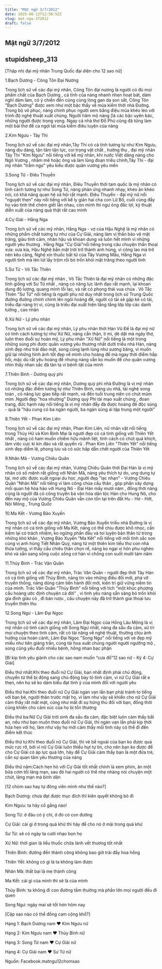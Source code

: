 ```yaml
---
title: "Mật ngữ 3/7/2012"
date: 2025-06-12T12:58:52Z
slug: mat-ngu-372012
draft: false
---
```


## Mật ngữ 3/7/2012

## stupidsheep_313

[Thập nhị đại mỹ nhân Trung Quốc đại diện cho 12 sao nữ]
 

 
 1.Bạch Dương - Công Tôn Đại Nương
 
Trong lịch sữ về các đại mỹ nhân, Công Tôn đại nương là người có đủ mọi phẩm chất của Bạch Dương , cá tính của nàng nhanh nhẹn hoạt bát, dám nghĩ dám làm, có ý chiến đến cùng cùng lòng gan dạ son sắt, Công Tôn "Bạch Dương" được xem như một bậc thầy về múa kiếm thời nhà Đường. Trong bộ võ phục, nàng chinh phục người xem bằng điệu múa khéo léo với trình độ nghệ thuật xuất chúng. Người hâm mộ nàng [là các bậc uyên bác, những người được trọng vọng. Ngay cả nhà thơ Đỗ Phủ cũng đã từng làm một bài thơ để ca ngợi tài múa kiếm điêu luyện của nàng
 
2.Kim Ngưu - Tây Thi
 
Trong lịch sử về các đại mỹ nhân,Tây Thi có cá tính tương tự như Kim Ngưu, nàng dịu dàng, tận tâm tận lực, coi trọng vật chất , hưởng thụ , đại mỹ nhân Tây Thi "Kim Ngưu" nổi tiếng với kế mỹ nhân, khi nước Việt dâng nàng cho Ngô Vương , nhằm mê hoặc ông và làm lũng đoạn triều chính,Tây Thi - đại mỹ nhân "trầm ngư" yêu kiều được quân vương yêu mến
 
3.Song Tử - Điêu Thuyền
 
Trong lịch sử về các đại mỹ nhân, Điêu Thuyền thời tam quốc là mỹ nhân có tính cách tương tự như Song Tử, nàng phản ứng nhanh nhạy, khéo ăn khéo nói, có khả năng quan hệ xã hội rất mạnh. Điêu Thuyền - đại mỹ nữ nổi "nguyệt thẹn" này nổi tiếng với kế ly gián hai cha con Lữ Bố, cuối cùng đẩy họ vào tình thế chém giết lẫn nhau, còn mình thì ngư ông đắc lợi, kỹ thuật diễn xuất của nàng quả thật rất cao minh
 
4.Cự Giải - Hằng Nga
 
Trong lịch sử về các mỹ nhân, Hằng Nga - vợ của Hậu Nghệ là mỹ nhân có những phẩm chất tương tự như của Cự Giải, nàng làm vị thần bảo vệ mặt trăng, giàu tình cảm, nhân hậu và khoan dung và luôn hết mình vì những người yêu thương . Hằng Nga "Cự Giải"nổi tiếng trong câu chuyện thần thoại xưa: xưa kia, Hậu Nghệ bắn mặt trời trở thành anh hùng, vì công lao mà trở nên kêu căng, Nghệ xin thuốc bất tử của Tây Vương Mẫu, Hằng Nga vì người tình mà lén lút lấy trộm rồi bỏ trốn khỏi mặt trăng theo người tình
 
5.Sư Tử - Võ Tắc Thiên
 
Trong lịch sử các đại mỹ nhân , Võ Tắc Thiên là đại mỹ nhân có những đặc tính giống với Sư Tử nhất , nàng có năng lực lãnh đạo rất mạnh, lại khoan dung độ lượng, quang minh lỗi lạc, và rất có phong thái vua chúa . Võ Tắc Thiên "Sư Tử" nổi tiếng là người phụ nữ duy nhất trong lịch sử Trung Quốc đường đường chính chính lên ngôi hoàng đế, người có tài sẽ gặp kẻ có tài, triều đại nàng trị vì, cũng là triều đại xuất hiện tầng tầng lớp lớp các danh tướng , cao nhân
 
6.Xử Nữ - Lý phu nhân
 
Trong lịch sử về các đại mỹ nhân, Lý phu nhân thời Hán Vũ Đế là đại mỹ nữ có tính cách tương tự như Xử Nữ, nàng cẩn thận, tỉ mỉ, dè dặt mà ngây thơ, luôn theo đuổi sự hoàn mỹ, Lý phu nhân "Xử Nữ" nổi tiếng là một trong những sủng phi được quân vương yêu thương nhất dưới triều nhà Hán, nàng xinh đẹp như trái đào mật, song cũng lạnh lùng như sương băng, vì muốn giữ lại những hình ảnh tốt đẹp về mình cho hoàng đế mà ngay thời điểm hấp hối, mặc dù rất yêu hoàng đế nhưng nàng vẫn ko muốn để cho quân vương nhìn thấy nhan sắc đã tàn tạ vì bệnh tật của mình
 
7.Thiên Bình - Dương quý phi
 
Trong lịch sử về các đại mỹ nhân, Dương quý phi nhà Đường là vị mỹ nhân có những đặc điểm tương tự như Thiên Bình, nàng ưu nhã, tài nghệ song toàn , có năng lực giao tiếp rất mạnh, và đến tuổi trung niên có chút mũm mỉm .Người đẹp "hoa nhường" Dương quý Phi tài mạo xuất chúng , đoan trang, đức hạnh này nổi tiếng là vị mỹ nhân đẫy đà được hoàng đế độc sủng - quả là "hậu cung có ba ngàn người, ba ngàn sủng ái tập trung một người"
 
8.Thiên Yết - Phan Kim Liên
 
Trong lịch sử về các đại mỹ nhân, Phan Kim Liên, nữ nhân vật nổi tiếng trong Thủy Hử và Kim Bình Mai là người đẹp có cá tính giống với Thiên Yết nhất , nàng có ham muốn chiếm hữu mãnh liệt, tính cách có chút quá khích, làm việc cực kì kín đáo và rất quyến rũ . Phan Kim Liên "Thiên Yết" nổi tiếng xinh đẹp diễm lệ, phong lưu và có sức hấp dẫn chết người của Thiên Yết
 
9.Nhân Mã - Vương Chiêu Quân
 
Trong lịch sử về các đại mỹ nhân, Vương Chiêu Quân thời Đại Hán là vị mỹ nhân có số mệnh rất giống với Nhân Mã, nàng yêu thích tự do, ung dung tự tại, mơ ước được xuất ngoại du học ,người đẹp "lạc nhạn" - Vương Chiêu Quân "Nhân Mã" nổi tiếng vì làm công chúa cầu thân , góp phần xây dựng mối quan hệ hòa hảo với Hung Nô - Đại Hán mấy mươi năm , đồng thời nàng cũng là người đã có công truyền bá văn hóa dân tộc Hán cho Hung Nô, cho đến nay mộ của Vương Chiêu Quân vẫn còn tồn tại trên đất Hu - Hơ - Hớt, Nội Mông , Trung Quốc
 
10.Ma Kết - Vương Bảo Xuyến
 
Trong lịch sử về các đại mỹ nhân, Vương Bảo Xuyến triều nhà Đường là vị mỹ nhân có cá tính giống với Ma Kết, nàng có thể chịu được khổ nhọc, cần kiệm lại có trách nhiệm, ko ngừng phấn đấu và toi luyện bản thân từ trong những khó khăn , Vương Bảo Xuyến "Ma Kết" nổi tiếng với mối tình sắc son cùng vị anh hùng Tiết Nhân Quý, nàng từ một thiên kim tiểu thư con nhà thừa tướng, vì thẩy cầu chiêu thân chọn rể, nàng ko ngại vị hôn phu nghèo khó và sẵn sang sống cuộc sống cơ hàn vì chồng con suốt mười tám năm
 
 
11.Thủy Bình - Trác Văn Quân
 
Trong lịch sử về các đại mỹ nhân, Trác Văn Quân - người đẹp thời Tây Hán có cá tính giống với Thủy Bình, nàng tin vào những điều đổi mới, phá vỡ truyền thống, nàng dũng cảm tiến hành đổi mới, kiên trì giữ vững niềm tin của mình. Trác Văn Quân "Thủy Bình" nổi tiếng với tích "một khúc phượng cầu hoàng ước định chuyện cả đời" , vì tình yêu nàng sẵn sàng bỏ trốn khỏi gia đình giàu có , đi bán rượu , câu chuyện này đã trở thành giai thoại lưu truyền thiên thu
 
12.Song Ngư - Lâm Đại Ngọc
 
Trong lịch sử về các đại mỹ nhân, Lâm Đại Ngọc của Hồng Lâu Mộng là vị mỹ nhân có tính cách giống với Song Ngư nhất, nàng đa sầu đa cảm, xử trí mọi chuyện theo tình cảm, rất có tài năng về nghệ thuật, thường chịu ảnh hưởng của hoàn cảnh, Lâm Đại Ngọc "Song Ngư" nổi tiếng với vẻ đẹp mỹ miều như tiên giáng trần, cùng tài hoa xuất chúng người người ngưỡng mộ , song cũng yếu đuối nhiều bệnh, hồng nhan bạc phận
 
[Bí kíp tình yêu giành cho các sao nam muốn “cưa đổ”12 sao nữ - Kỳ 4: Cự Giải]
 

 Điều thứ nhất:Khi theo đuổi nữ Cự Giải, bạn nhất định phải chủ động, chuyển từ thế bị động sang chủ động bày tỏ tình cảm, vì nữ Cự Giải rất e thẹn, nên họ sẽ ko dám biểu đạt tình ý của mình đối với người yêu
 
Điều thứ hai:Khi theo đuổi nữ Cự Giải ngàn vạn lần bạn phải tránh to tiếng với bạn bè, người thân trước mặt họ, vì làm như vậy sẽ khiến cho nữ Cự Giải cảm thấy rất mất mặt, cũng như mất đi sự hứng thú đối với bạn, đồng thời cũng khiến cho cảm xúc của họ bị tổn thương
 
Điều thứ ba:Nữ Cự Giải trời sinh đa sầu đa cảm, đặc biệt luôn cảm thấy bất an, nếu như bạn muốn theo đuổi nữ Cự Giải, thì ngàn vạn lần phải kịp thời hứa hẹn với họ, làm như vậy họ mới cảm thấy mối tình này có thể đi đến điểm kết thúc
 
Điều thứ tư:Khi theo đuổi nữ Cự Giải, thì vẻ bề ngoài của bạn ko được quá mức rực rỡ, bởi vì nữ Cự Giải luôn thiếu hụt tự tin, cho nên bạn ko được để cho Cự Giải có áp lực quá lớn, hãy để Cự Giải cảm thấy bạn là một đứa trẻ, cần sự quan tâm yêu thương của nàng
 
 Điều thứ năm:Cách hẹn hò với Cự Giải tốt nhất chính là xem phim, ăn một bữa cơm tối lãng mạn, sau đó hai người có thể nhẹ nhàng nói chuyện một chút, lãng mạn mà bình dân
 
[12 chòm sao hay tự đông viên mình như thế nào?]

 Bạch Dương: chưa đạt được mục đích thì kiên quyết không bỏ đi
 
 Kim Ngưu: ta hãy cố gắng nào!
 
 Song Tử: ở đâu có ý chí, ở đó có con đường
 
Cự Giải: cái gì ở trong quá khứ thì hãy để cho nó ở mãi trong quá khứ
 
Sư Tử: sẽ có ngày ta cười nhạo bọn họ
 
Xử Nữ: thời gian là liều thuốc chữa lành vết thương tốt nhất
 
Thiên Bình: đường đến thành công không bao giờ trải đầy hoa hồng
 
Thiên Yết: không có gì là ta không làm được
 
Nhân Mã: thất bại là mẹ thành công
 
Ma Kết: cái gì của mình thì sẽ là của mình
 
Thủy Bình: ta không đi con đường tầm thường mà phần lớn mọi người đều đi quen
 
Song Ngư: ngày mai sẽ tốt hơn hôm nay
 
[Cặp sao nào có thể đồng cam cộng khổ?]
 
 Hạng 1: Bạch Dương nam ♥ Kim Ngưu nữ
 
 Hạng 2: Kim Ngưu nam ♥ Thủy Bình nữ
 
 Hạng 3: Song Tử nam ♥ Cự Giải nữ
 
Hạng 4: Cự Giải nam ♥ Sư Tử nữ
 
 
Nguồn: Facebook.matngu12chomsao